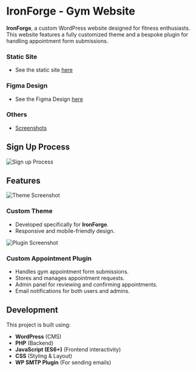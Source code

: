 # IronForge - Gym Website

**IronForge**, a custom WordPress website designed for fitness enthusiasts. This website features a fully customized theme and a bespoke plugin for handling appointment form submissions.

### Static Site
- See the static site [here](https://moolmancell.github.io/ironforge/)

### Figma Design
- See the Figma Design [here](https://www.figma.com/design/2suUSaCLF3HpxNUOFoO6eR/Iron-Forge?node-id=0-1&t=9uILdECAhLiDGzJ5-1)
  
### Others
- [Screenshots](./screenshots.md)

## Sign Up Process
![Sign up Process](./screenrecordIronForge.gif)

## Features

![Theme Screenshot](https://i.imgur.com/Q7y1QOo.png)
### Custom Theme
- Developed specifically for **IronForge**.
- Responsive and mobile-friendly design.

![Plugin Screenshot](https://i.imgur.com/VYEqn7p.png)
### Custom Appointment Plugin
- Handles gym appointment form submissions.
- Stores and manages appointment requests.
- Admin panel for reviewing and confirming appointments.
- Email notifications for both users and admins.

## Development
This project is built using:
- **WordPress** (CMS)
- **PHP** (Backend)
- **JavaScript (ES6+)** (Frontend interactivity)
- **CSS** (Styling & Layout)
- **WP SMTP Plugin** (For sending emails)

